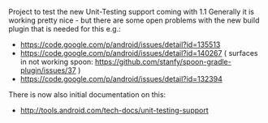 Project to test the new Unit-Testing support coming with 1.1
Generally it is working pretty nice - but there are some open problems with the new build plugin that is needed for this e.g.:

 * https://code.google.com/p/android/issues/detail?id=135513
 * https://code.google.com/p/android/issues/detail?id=140267 ( surfaces in not working spoon: https://github.com/stanfy/spoon-gradle-plugin/issues/37 )
 * https://code.google.com/p/android/issues/detail?id=132394


There is now also initial documentation on this:
 * http://tools.android.com/tech-docs/unit-testing-support
